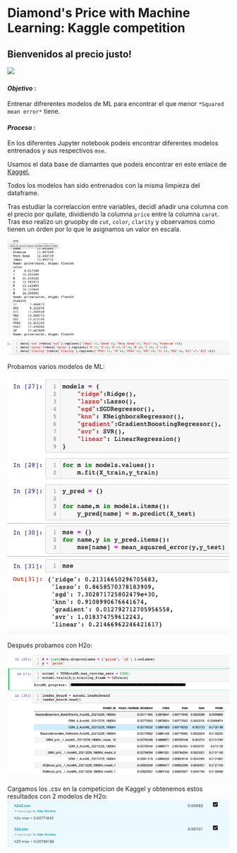 # Diamond's Price with Machine Learning: Kaggle competition

## Bienvenidos al precio justo! 

![](https://encrypted-tbn0.gstatic.com/images?q=tbn:ANd9GcRgpoUccQWTBL37cuniLyCoOx-oU6ajmBCziA&usqp=CAU)


#### ***Objetivo*** : 
Entrenar difrerentes modelos de ML para encontrar el que menor `*Squared mean error*` tiene. 

#### ***Proceso*** : 
En los diferentes Jupyter notebook podeis encontrar diferentes modelos entrenados y sus respectivos `mse`. 

Usamos el data base de diamantes que podeis encontrar en este enlace de [Kaggel.](https://www.kaggle.com/c/diamonds-datamad0121/leaderboard)

Todos los modelos han sido entrenados con la misma limpieza del dataframe. 

Tras estudiar la correlaccion entre variables, decidí añadir una columna con el precio por quilate, dividiendo la columna `price` entre la columna `carat`.  Tras eso realizo un gruopby de `cut`, `color`, `clarity` y observamos como tienen un órden por lo que le asignamos un valor en escala. 

![d](https://github.com/amorenorp/diamonds_price_ML/blob/main/img/gruopby.png)

Probamos varios modelos de ML: 

![d](https://github.com/amorenorp/diamonds_price_ML/blob/main/img/varios.png)
[](https://github.com/amorenorp/diamonds_price_ML/blob/main/img/Random%20Forest.png)


Después probamos con H2o:

![d](https://github.com/amorenorp/diamonds_price_ML/blob/main/img/h2o_2.png)

Cargamos los .csv en la competicion de Kaggel y obtenemos estos resultados con 2 modelos de H2o:
![d](https://github.com/amorenorp/diamonds_price_ML/blob/main/img/Captura%20de%20pantalla%202021-02-28%20a%20las%2022.18.59.png)

